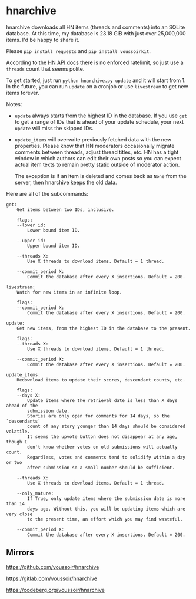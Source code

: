 hnarchive
=========

hnarchive downloads all HN items (threads and comments) into an SQLite database. At this time, my database is 23.18 GiB with just over 25,000,000 items. I'd be happy to share it.

Please `pip install requests` and `pip install voussoirkit`.

According to the [HN API docs](https://github.com/HackerNews/API) there is no enforced ratelimit, so just use a `threads` count that seems polite.

To get started, just run `python hnarchive.py update` and it will start from 1. In the future, you can run `update` on a cronjob or use `livestream` to get new items forever.

Notes:

- `update` always starts from the highest ID in the database. If you use `get` to get a range of IDs that is ahead of your update schedule, your next `update` will miss the skipped IDs.

- `update_items` will overwrite previously fetched data with the new properties. Please know that HN moderators occasionally migrate comments between threads, adjust thread titles, etc. HN has a tight window in which authors can edit their own posts so you can expect actual item texts to remain pretty static outside of moderator action.

  The exception is if an item is deleted and comes back as `None` from the server, then hnarchive keeps the old data.

Here are all of the subcommands:

    get:
        Get items between two IDs, inclusive.

        flags:
        --lower id:
            Lower bound item ID.

        --upper id:
            Upper bound item ID.

        --threads X:
            Use X threads to download items. Default = 1 thread.

        --commit_period X:
            Commit the database after every X insertions. Default = 200.

    livestream:
        Watch for new items in an infinite loop.

        flags:
        --commit_period X:
            Commit the database after every X insertions. Default = 200.

    update:
        Get new items, from the highest ID in the database to the present.

        flags:
        --threads X:
            Use X threads to download items. Default = 1 thread.

        --commit_period X:
            Commit the database after every X insertions. Default = 200.

    update_items:
        Redownload items to update their scores, descendant counts, etc.

        flags:
        --days X:
            Update items where the retrieval date is less than X days ahead of the
            submission date.
            Stories are only open for comments for 14 days, so the `descendants`
            count of any story younger than 14 days should be considered volatile.
            It seems the upvote button does not disappear at any age, though I
            don't know whether votes on old submissions will actually count.
            Regardless, votes and comments tend to solidify within a day or two
            after submission so a small number should be sufficient.

        --threads X:
            Use X threads to download items. Default = 1 thread.

        --only_mature:
            If True, only update items where the submission date is more than 14
            days ago. Without this, you will be updating items which are very close
            to the present time, an effort which you may find wasteful.

        --commit_period X:
            Commit the database after every X insertions. Default = 200.

## Mirrors

https://github.com/voussoir/hnarchive

https://gitlab.com/voussoir/hnarchive

https://codeberg.org/voussoir/hnarchive
